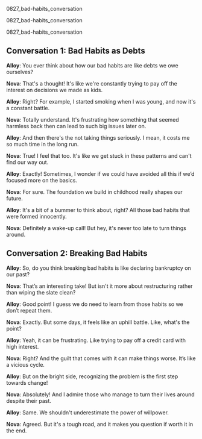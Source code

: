 
0827_bad-habits_conversation


0827_bad-habits_conversation


0827_bad-habits_conversation


## Conversation 1: Bad Habits as Debts

**Alloy**: You ever think about how our bad habits are like debts we owe ourselves?

**Nova**: That's a thought! It's like we're constantly trying to pay off the interest on decisions we made as kids.

**Alloy**: Right? For example, I started smoking when I was young, and now it's a constant battle.

**Nova**: Totally understand. It's frustrating how something that seemed harmless back then can lead to such big issues later on.

**Alloy**: And then there's the not taking things seriously. I mean, it costs me so much time in the long run.

**Nova**: True! I feel that too. It's like we get stuck in these patterns and can't find our way out.

**Alloy**: Exactly! Sometimes, I wonder if we could have avoided all this if we’d focused more on the basics.

**Nova**: For sure. The foundation we build in childhood really shapes our future.

**Alloy**: It's a bit of a bummer to think about, right? All those bad habits that were formed innocently.

**Nova**: Definitely a wake-up call! But hey, it's never too late to turn things around.

## Conversation 2: Breaking Bad Habits

**Alloy**: So, do you think breaking bad habits is like declaring bankruptcy on our past?

**Nova**: That’s an interesting take! But isn't it more about restructuring rather than wiping the slate clean?

**Alloy**: Good point! I guess we do need to learn from those habits so we don’t repeat them.

**Nova**: Exactly. But some days, it feels like an uphill battle. Like, what's the point?

**Alloy**: Yeah, it can be frustrating. Like trying to pay off a credit card with high interest.

**Nova**: Right? And the guilt that comes with it can make things worse. It’s like a vicious cycle.

**Alloy**: But on the bright side, recognizing the problem is the first step towards change!

**Nova**: Absolutely! And I admire those who manage to turn their lives around despite their past.

**Alloy**: Same. We shouldn't underestimate the power of willpower.

**Nova**: Agreed. But it's a tough road, and it makes you question if worth it in the end.
